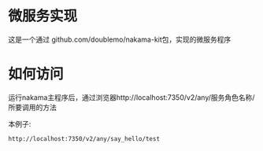 # 微服务实现
这是一个通过 github.com/doublemo/nakama-kit包，实现的微服务程序

# 如何访问
运行nakama主程序后，通过浏览器http://localhost:7350/v2/any/服务角色名称/所要调用的方法

本例子:
```sh
http://localhost:7350/v2/any/say_hello/test
```